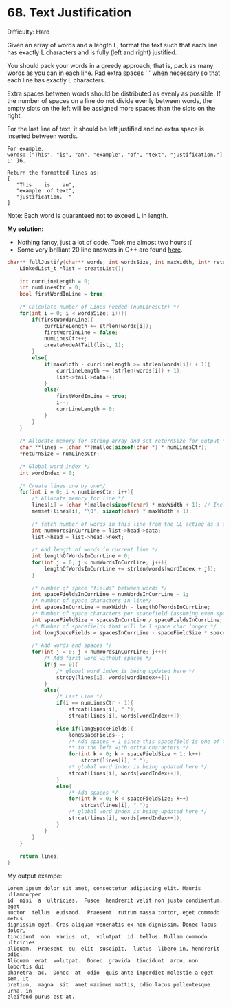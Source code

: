 # 68. Text Justification 

Difficulty: Hard

Given an array of words and a length L, format the text such that each line has exactly L characters and is fully (left and right) justified.

You should pack your words in a greedy approach; that is, pack as many words as you can in each line. Pad extra spaces ' ' when necessary so that each line has exactly L characters.

Extra spaces between words should be distributed as evenly as possible. If the number of spaces on a line do not divide evenly between words, the empty slots on the left will be assigned more spaces than the slots on the right.

For the last line of text, it should be left justified and no extra space is inserted between words.

````
For example,
words: ["This", "is", "an", "example", "of", "text", "justification."]
L: 16.

Return the formatted lines as:
[
   "This    is    an",
   "example  of text",
   "justification.  "
]
````

Note: Each word is guaranteed not to exceed L in length.

**My solution:**
- Nothing fancy, just a lot of code. Took me almost two hours :(
- Some very brilliant 20 line answers in C++ are found [here](https://leetcode.com/discuss/13610/share-my-concise-c-solution-less-than-20-lines). 

````c
char** fullJustify(char** words, int wordsSize, int maxWidth, int* returnSize) {
    LinkedList_t *list = createList();
    
    int currLineLength = 0;
    int numLinesCtr = 0;
    bool firstWordInLine = true;
    
    /* Calculate number of Lines needed (numLinesCtr) */
    for(int i = 0; i < wordsSize; i++){
        if(firstWordInLine){
            currLineLength += strlen(words[i]);
            firstWordInLine = false;
            numLinesCtr++;
            createNodeAtTail(list, 1);
        }
        else{
            if(maxWidth - currLineLength >= strlen(words[i]) + 1){
                currLineLength += (strlen(words[i]) + 1);
                list->tail->data++;
            }
            else{
                firstWordInLine = true;
                i--;
                currLineLength = 0;
            }
        }
    }
    
    /* Allocate memory for string array and set returnSize for output */
    char **lines = (char **)malloc(sizeof(char *) * numLinesCtr);
    *returnSize = numLinesCtr;
    
    /* Global word index */
    int wordIndex = 0;
    
    /* Create lines one by one*/
    for(int i = 0; i < numLinesCtr; i++){
        /* Allocate memory for line */
        lines[i] = (char *)malloc(sizeof(char) * maxWidth + 1); // Including null terminator
        memset(lines[i], '\0', sizeof(char) * maxWidth + 1);
        
        /* fetch number of words in this line from the LL acting as a queue */
        int numWordsInCurrLine = list->head->data;
        list->head = list->head->next;
        
        /* Add length of words in current line */
        int lengthOfWordsInCurrLine = 0;
        for(int j = 0; j < numWordsInCurrLine; j++){
            lengthOfWordsInCurrLine += strlen(words[wordIndex + j]);
        }
        
        /* number of space "fields" between words */
        int spaceFieldsInCurrLine = numWordsInCurrLine - 1;
        /* number of space characters in line*/
        int spacesInCurrLine = maxWidth - lengthOfWordsInCurrLine;
        /* Number of space characters per spacefield (assuming even spacing between words)*/
        int spaceFieldSize = spacesInCurrLine / spaceFieldsInCurrLine;
        /* Number of spacefields that will be 1 space char longer */
        int longSpaceFields = spacesInCurrLine - spaceFieldSize * spaceFieldsInCurrLine;
        
        /* Add words and spaces */
        for(int j = 0; j < numWordsInCurrLine; j++){
            /* Add first word without spaces */
            if(j == 0){
                /* global word index is being updated here */
                strcpy(lines[i], words[wordIndex++]);
            }
            else{
                /* Last Line */
                if(i == numLinesCtr - 1){
                    strcat(lines[i], " ");
                    strcat(lines[i], words[wordIndex++]);
                }
                else if(longSpaceFields){
                    longSpaceFields--;
                    /* Add spaces + 1 since this spacefield is one of the ones 
                    ** to the left with extra characters */
                    for(int k = 0; k < spaceFieldSize + 1; k++)
                        strcat(lines[i], " ");
                    /* global word index is being updated here */
                    strcat(lines[i], words[wordIndex++]);
                }
                else{
                    /* Add spaces */
                    for(int k = 0; k < spaceFieldSize; k++)
                        strcat(lines[i], " ");
                    /* global word index is being updated here */
                    strcat(lines[i], words[wordIndex++]);                   
                }
            }
        }
    }
    
    return lines;
}
````


My output exampe:
````
Lorem ipsum dolor sit amet, consectetur adipiscing elit. Mauris ullamcorper
id  nisi  a  ultricies.  Fusce  hendrerit velit non justo condimentum, eget
auctor  tellus  euismod.  Praesent  rutrum massa tortor, eget commodo metus
dignissim eget. Cras aliquam venenatis ex non dignissim. Donec lacus dolor,
tincidunt  non  varius  ut,  volutpat  id  tellus. Nullam commodo ultricies
aliquam.  Praesent  eu  elit  suscipit,  luctus  libero in, hendrerit odio.
Aliquam  erat  volutpat.  Donec  gravida  tincidunt  arcu, non lobortis dui
pharetra  ac.  Donec  at  odio  quis ante imperdiet molestie a eget sem. Ut
pretium,  magna  sit  amet maximus mattis, odio lacus pellentesque urna, in
eleifend purus est at.
````
